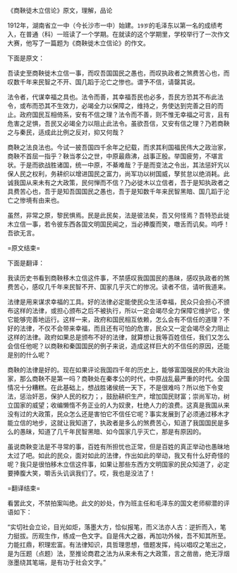 《商鞅徒木立信论》原文，理解，品论

1912年，湖南省立一中（今长沙市一中）始建。`19岁`的毛泽东以第一名的成绩考入，在普通（科）一班读了一个学期。在就读的这个学期里，学校举行了一次作文大赛，他写了一篇题为《商鞅徙木立信论》的作文。

下面是原文：

吾读史至商鞅徙木立信一事，而叹吾国国民之愚也，而叹执政者之煞费苦心也，而叹数千年来民智之不开、国几蹈于沦亡之惨也。谓予不信，请罄其说。

法令者，代谋幸福之具也。法令而善，其幸福吾民也必多，吾民方恐其不布此法令，或布而恐其不生效力，必竭全力以保障之，维持之，务使达到完善之目的而止。政府国民互相倚系，安有不信之理？法令而不善，则不惟无幸福之可言，且有危害之足惧，吾民又必竭全力以阻止此法令。虽欲吾信，又安有信之理？乃若商鞅之与秦民，适成此比例之反对，抑又何哉？

商鞅之法良法也。今试一披吾国四千余年之纪载，而求其利国福民伟大之政治家，商鞅不首屈一指乎？鞅当孝公之世，中原最鼎沸，战事正殷。举国疲劳，不堪言状。于是而欲战胜诸国，统一中原，不綦难哉？于是而变法之令出，其法惩奸宄以保人民之权利，务耕织以增进国民之富力，尚军功以树国威，孥贫怠以绝消耗。此诚我国从来未有之大政策，民何惮而不信？乃必徙木以立信者，吾于是知执政者之具费苦心也，吾于是知吾国国民之愚也，吾于是知数千年来民智黑暗、国几蹈于沦亡之惨境有由来也。

虽然，非常之原，黎民惧焉。民是此民矣，法是彼法矣，吾又何怪焉？吾特恐此徙木立信一事，若令彼东西各国文明国民闻之，当必捧腹而笑，噭舌而讥矣。呜呼！吾欲无言。

=原文结束=

下面是翻译：

我读历史书看到商鞅移木立信这件事，不禁感叹我国国民的愚昧，感叹执政者的煞费苦心，感叹几千年来民智不开、国家几乎灭亡的惨况。读者不信，请听我道来。

法律是用来谋求幸福的工具。好的法律必定能使民众生活幸福，民众只会担心不颁布这样的法律，或担心颁布之后不被执行，所以一定会竭尽全力保障它维护它，使它能够完善地运行。这样一来，政府和国民相互依赖，怎么会有不信任的道理？不好的法律，不仅不会带来幸福，而且还有可怕的危害，民众又一定会竭尽全力阻止这样的法律。政府如果总是颁布不好的法律，就算想让我等百姓信任，我们又怎么会信任他呢？以商鞅和秦国国民的例子来说，造成这样巨大的不信任的原因，还能是别的什么呢？

商鞅的法律是好的。现在如果评论我国四千年的历史上，能够富国强民的伟大政治家，那么商鞅不是第一吗？商鞅处在秦孝公的时代，中原战乱最严重的时代。全国情况十分糟糕。在此基础上，想战胜诸侯统一天下，不是很难吗？所以他下令变法，惩治奸恶，保护人民的权力；，鼓励耕织生产，增加国民财富；崇尚军功，树立国家的威望；收编懒惰不务正业的人为奴隶，杜绝人力的浪费。这真是我国从来没有过的大政策，民众怎么还是害怕它不信任它呢？事实发展到了必须通过移木才能立信的地步，这就让我知道了，执政者是多么的煞费苦心，知道了我国国民是多么的愚昧，知道了几千年民智黑暗、如今国家几乎灭亡，那是有原因的。

虽说商鞅变法是不寻常的事，百姓有所担忧也正常，但是百姓的真正举动也愚昧地太过了吧。如此的民众，面对如此的法律，作出如此的举动，我又有什么好奇怪的呢？我只是很怕移木立信这件事，如果让那些东西方文明国家的民众知道了，必定要捧腹大笑，嚼舌头讥讽我们了。哎，我也是没法了！

=翻译结束=

看罢此文，不禁拍案叫绝。此文的妙处，作为班主任和毛泽东的国文老师柳潜的评语如下：

“实切社会立论，目光如炬，落墨大方，恰似报笔，而义法亦人古：逆折而入，笔力挺拔。历观生作，练成一色文字。自是伟大之器，再加功外候，吾不知其所至。力能扛鼎，积理宏富。有法律知识，具哲理思想，借题发挥，纯以唱叹之笔出之，是为压题（点题）法，至推论商君之法为从来未有之大政策，言之凿凿，绝无浮烟涨墨绕其笔端，是有功于社会文字。”
